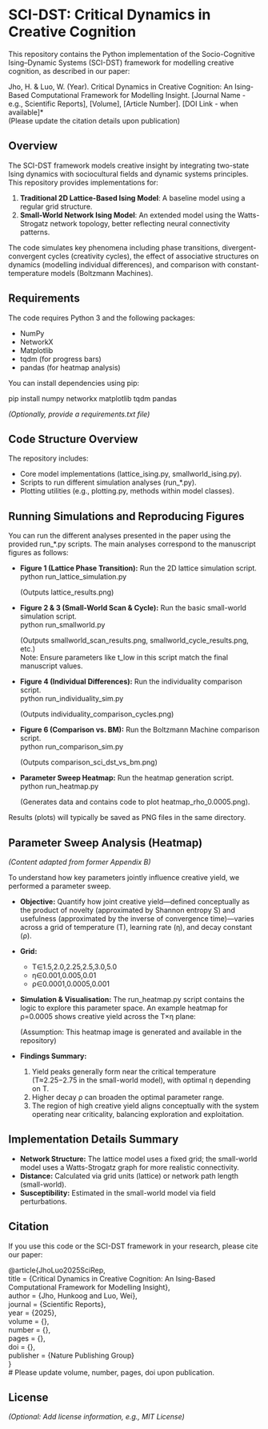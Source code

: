 # **SCI-DST: Critical Dynamics in Creative Cognition**

This repository contains the Python implementation of the Socio-Cognitive Ising–Dynamic Systems (SCI-DST) framework for modelling creative cognition, as described in our paper:

Jho, H. & Luo, W. (Year). Critical Dynamics in Creative Cognition: An Ising-Based Computational Framework for Modelling Insight. \[Journal Name \- e.g., Scientific Reports\], \[Volume\], \[Article Number\]. \[DOI Link \- when available\]\*  
(Please update the citation details upon publication)

## **Overview**

The SCI-DST framework models creative insight by integrating two-state Ising dynamics with sociocultural fields and dynamic systems principles. This repository provides implementations for:

1. **Traditional 2D Lattice-Based Ising Model**: A baseline model using a regular grid structure.  
2. **Small-World Network Ising Model**: An extended model using the Watts-Strogatz network topology, better reflecting neural connectivity patterns.

The code simulates key phenomena including phase transitions, divergent-convergent cycles (creativity cycles), the effect of associative structures on dynamics (modelling individual differences), and comparison with constant-temperature models (Boltzmann Machines).

## **Requirements**

The code requires Python 3 and the following packages:

* NumPy  
* NetworkX  
* Matplotlib  
* tqdm (for progress bars)  
* pandas (for heatmap analysis)

You can install dependencies using pip:

pip install numpy networkx matplotlib tqdm pandas

*(Optionally, provide a requirements.txt file)*

## **Code Structure Overview**

The repository includes:

* Core model implementations (lattice\_ising.py, smallworld\_ising.py).  
* Scripts to run different simulation analyses (run\_\*.py).  
* Plotting utilities (e.g., plotting.py, methods within model classes).

## **Running Simulations and Reproducing Figures**

You can run the different analyses presented in the paper using the provided run\_\*.py scripts. The main analyses correspond to the manuscript figures as follows:

* **Figure 1 (Lattice Phase Transition):** Run the 2D lattice simulation script.  
  python run\_lattice\_simulation.py

  (Outputs lattice\_results.png)  
* **Figure 2 & 3 (Small-World Scan & Cycle):** Run the basic small-world simulation script.  
  python run\_smallworld.py

  (Outputs smallworld\_scan\_results.png, smallworld\_cycle\_results.png, etc.)  
  Note: Ensure parameters like t\_low in this script match the final manuscript values.  
* **Figure 4 (Individual Differences):** Run the individuality comparison script.  
  python run\_individuality\_sim.py

  (Outputs individuality\_comparison\_cycles.png)  
* **Figure 6 (Comparison vs. BM):** Run the Boltzmann Machine comparison script.  
  python run\_comparison\_sim.py

  (Outputs comparison\_sci\_dst\_vs\_bm.png)  
* **Parameter Sweep Heatmap:** Run the heatmap generation script.  
  python run\_heatmap.py

  (Generates data and contains code to plot heatmap\_rho\_0.0005.png).

Results (plots) will typically be saved as PNG files in the same directory.

## **Parameter Sweep Analysis (Heatmap)**

*(Content adapted from former Appendix B)*

To understand how key parameters jointly influence creative yield, we performed a parameter sweep.

* **Objective:** Quantify how joint creative yield—defined conceptually as the product of novelty (approximated by Shannon entropy S) and usefulness (approximated by the inverse of convergence time)—varies across a grid of temperature (T), learning rate (η), and decay constant (ρ).  
* **Grid:**  
  * T∈1.5,2.0,2.25,2.5,3.0,5.0  
  * η∈0.001,0.005,0.01  
  * ρ∈0.0001,0.0005,0.001  
* **Simulation & Visualisation:** The run\_heatmap.py script contains the logic to explore this parameter space. An example heatmap for ρ=0.0005 shows creative yield across the T×η plane:

  (Assumption: This heatmap image is generated and available in the repository)  
* **Findings Summary:**  
  1. Yield peaks generally form near the critical temperature (T≈2.25−2.75 in the small-world model), with optimal η depending on T.  
  2. Higher decay ρ can broaden the optimal parameter range.  
  3. The region of high creative yield aligns conceptually with the system operating near criticality, balancing exploration and exploitation.

## **Implementation Details Summary**

* **Network Structure:** The lattice model uses a fixed grid; the small-world model uses a Watts-Strogatz graph for more realistic connectivity.  
* **Distance:** Calculated via grid units (lattice) or network path length (small-world).  
* **Susceptibility:** Estimated in the small-world model via field perturbations.

## **Citation**

If you use this code or the SCI-DST framework in your research, please cite our paper:

@article{JhoLuo2025SciRep,  
  title     \= {Critical Dynamics in Creative Cognition: An Ising-Based Computational Framework for Modelling Insight},  
  author    \= {Jho, Hunkoog and Luo, Wei},  
  journal   \= {Scientific Reports},  
  year      \= {2025},  
  volume    \= {},  
  number    \= {},  
  pages     \= {},  
  doi       \= {},  
  publisher \= {Nature Publishing Group}  
}  
\# Please update volume, number, pages, doi upon publication.

## **License**

*(Optional: Add license information, e.g., MIT License)*